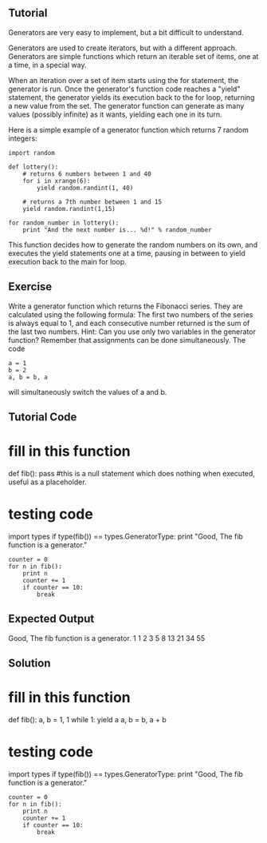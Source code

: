 Tutorial
--------

Generators are very easy to implement, but a bit difficult to understand.

Generators are used to create iterators, but with a different approach. Generators are simple functions which return an iterable set of items, one at a time, in a special way.

When an iteration over a set of item starts using the for statement, the generator is run. Once the generator's function code reaches a "yield" statement, the generator yields its execution back to the for loop, returning a new value from the set. The generator function can generate as many values (possibly infinite) as it wants, yielding each one in its turn.

Here is a simple example of a generator function which returns 7 random integers:

    import random

    def lottery():
        # returns 6 numbers between 1 and 40
        for i in xrange(6):
            yield random.randint(1, 40)

        # returns a 7th number between 1 and 15
        yield random.randint(1,15)

    for random_number in lottery():
        print "And the next number is... %d!" % random_number

This function decides how to generate the random numbers on its own, and executes the yield statements one at a time, pausing in between to yield execution back to the main for loop.

Exercise
--------

Write a generator function which returns the Fibonacci series. They are calculated using the following formula: The first two numbers of the series is always equal to 1, and each consecutive number returned is the sum of the last two numbers.
Hint: Can you use only two variables in the generator function? Remember that assignments can be done simultaneously. The code

    a = 1
    b = 2
    a, b = b, a

will simultaneously switch the values of a and b.

Tutorial Code
-------------

# fill in this function
def fib():
    pass #this is a null statement which does nothing when executed, useful as a placeholder.

# testing code
import types
if type(fib()) == types.GeneratorType:
    print "Good, The fib function is a generator."

    counter = 0
    for n in fib():
        print n
        counter += 1
        if counter == 10:
            break



Expected Output
---------------

Good, The fib function is a generator.
1
1
2
3
5
8
13
21
34
55

Solution
--------

# fill in this function
def fib():
    a, b = 1, 1
    while 1:
        yield a
        a, b = b, a + b

# testing code
import types
if type(fib()) == types.GeneratorType:
    print "Good, The fib function is a generator."

    counter = 0
    for n in fib():
        print n
        counter += 1
        if counter == 10:
            break


